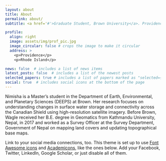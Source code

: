 ```yaml
---
layout: about
title: About
permalink: about/
subtitle: <a href='#'>Graduate Student, Brown University</a>. Providence,RI. Email: wagle1996[at]gmail.com

profile:
  align: right
  image: assets/img/prof_pic.jpg
  image_circular: false # crops the image to make it circular
  address: >
    <p>Providence</p>
    <p>Rhode Island</p>

news: false  # includes a list of news items
latest_posts: false  # includes a list of the newest posts
selected_papers: true # includes a list of papers marked as "selected={true}"
social: true  # includes social icons at the bottom of the page
---
```


Nimisha is a Master’s student in the Department of Earth, Environmental, and Planetary Sciences (DEEPS) at Brown. Her research focuses on understanding changes in surface water storage and connectivity across the Canadian Shield using high-resolution satellite imagery. Before Brown, Wagle received her B.E. degree in Geomatics from Kathmandu University, Nepal, in 2017 and worked as a Survey Officer at the Survey Department, Government of Nepal on mapping land covers and updating topographical base maps.

Link to your social media connections, too. This theme is set up to use [Font Awesome icons](http://fortawesome.github.io/Font-Awesome/) and [Academicons](https://jpswalsh.github.io/academicons/), like the ones below. Add your Facebook, Twitter, LinkedIn, Google Scholar, or just disable all of them.
